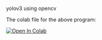 yolov3 using opencv

The colab file for the above program:


[![Open In Colab](https://colab.research.google.com/assets/colab-badge.svg)](https://colab.research.google.com/drive/1Rh0Jr7BWY-5aRqlPyjOciB_1Cf5bnXLY)
